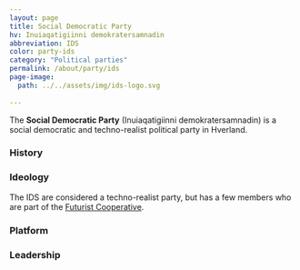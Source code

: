 ```yaml
---
layout: page
title: Social Democratic Party
hv: Inuiaqatigiinni demokratersamnadin
abbreviation: IDS
color: party-ids
category: "Political parties"
permalink: /about/party/ids
page-image:
  path: ../../assets/img/ids-logo.svg
  
---
```


The **Social Democratic Party** (Inuiaqatigiinni demokratersamnadin) is a social democratic and techno-realist political party in Hverland. 

### History

### Ideology
The IDS are considered a techno-realist party, but has a few members who are part of the [Futurist Cooperative](/HUN/about/party/future).

### Platform

### Leadership
